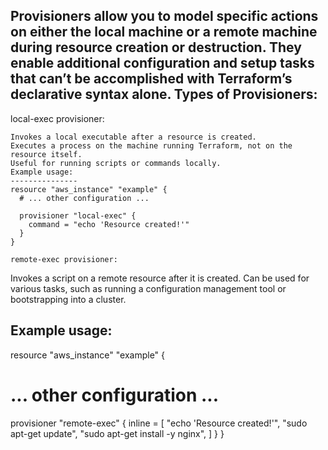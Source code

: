 Provisioners allow you to model specific actions on either the local machine or a remote machine during resource creation or destruction.
They enable additional configuration and setup tasks that can’t be accomplished with Terraform’s declarative syntax alone.
Types of Provisioners:
-----------------------------------
local-exec provisioner:
```````````````````````````
Invokes a local executable after a resource is created.
Executes a process on the machine running Terraform, not on the resource itself.
Useful for running scripts or commands locally.
Example usage:
---------------
resource "aws_instance" "example" {
  # ... other configuration ...

  provisioner "local-exec" {
    command = "echo 'Resource created!'"
  }
}

remote-exec provisioner:
`````````````````````````````````
Invokes a script on a remote resource after it is created.
Can be used for various tasks, such as running a configuration management tool or bootstrapping into a cluster.

Example usage:
---------------

resource "aws_instance" "example" {
  # ... other configuration ...

  provisioner "remote-exec" {
    inline = [
      "echo 'Resource created!'",
      "sudo apt-get update",
      "sudo apt-get install -y nginx",
    ]
  }
}
